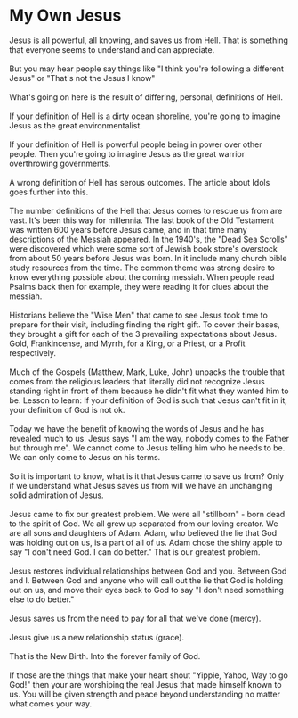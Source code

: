 # My Own Jesus
<Nav></Nav>

Jesus is all powerful, all knowing, and saves us from Hell.
That is something that everyone seems to understand and can appreciate.
<br><br>
But you may hear people say things like "I think you're following a different Jesus" or "That's not the Jesus I know"
<br><br>
What's going on here is the result of differing, personal, definitions of Hell.
<br><br>
If your definition of Hell is a dirty ocean shoreline, you're going to imagine Jesus as the great environmentalist.
<br><br>
If your definition of Hell is powerful people being in power over other people. Then you're going to imagine Jesus as the great warrior overthrowing governments.
<br><br>
A wrong definition of Hell has serous outcomes. The article about Idols goes further into this.
<br><br>
The number definitions of the Hell that Jesus comes to rescue us from are vast. It's been this way for millennia. The last book of the Old Testament was written 600 years before Jesus came, and in that time many descriptions of the Messiah appeared. In the 1940's, the "Dead Sea Scrolls" were discovered which were some sort of Jewish book store's overstock from about 50 years before Jesus was born. In it include many church bible study resources from the time. The common theme was strong desire to know everything possible about the coming messiah. When people read Psalms back then for example, they were reading it for clues about the messiah.
<br><br>
Historians believe the "Wise Men" that came to see Jesus took time to prepare for their visit, including finding the right gift. To cover their bases, they brought a gift for each of the 3 prevailing expectations about Jesus. Gold, Frankincense, and Myrrh, for a King, or a Priest, or a Profit respectively.
<br><br>
Much of the Gospels (Matthew, Mark, Luke, John) unpacks the trouble that comes from the religious leaders that literally did not recognize Jesus standing right in front of them because he didn't fit what they wanted him to be. Lesson to learn: If your definition of God is such that Jesus can't fit in it, your definition of God is not ok.
<br><br>
Today we have the benefit of knowing the words of Jesus and he has revealed much to us. Jesus says "I am the way, nobody comes to the Father but through me". We cannot come to Jesus telling him who he needs to be. We can only come to Jesus on his terms.
<br><br>
So it is important to know, what is it that Jesus came to save us from? Only if we understand what Jesus saves us from will we have an unchanging solid admiration of Jesus.
<br><br>
Jesus came to fix our greatest problem.
We were all "stillborn" - born dead to the spirit of God. We all grew up separated from our loving creator.
We are all sons and daughters of Adam. Adam, who believed the lie that God was holding out on us, is a part of all of us. Adam chose the shiny apple to say "I don't need God. I can do better." That is our greatest problem.
<br><br>
Jesus restores individual relationships between God and you. Between God and I. Between God and anyone who will call out the lie that God is holding out on us, and move their eyes back to God to say "I don't need something else to do better."
<br><br>
Jesus saves us from the need to pay for all that we've done (mercy).
<br><br>
Jesus give us a new relationship status (grace).
<br><br>
That is the New Birth. Into the forever family of God.
<br><br>
If those are the things that make your heart shout "Yippie, Yahoo, Way to go God!" then your are worshiping the real Jesus that made himself known to us. You will be given strength and peace beyond understanding no matter what comes your way.